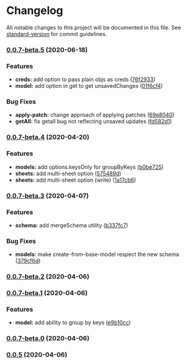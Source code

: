 # Changelog

All notable changes to this project will be documented in this file. See [standard-version](https://github.com/conventional-changelog/standard-version) for commit guidelines.

### [0.0.7-beta.5](https://github.com/odjhey/gsheeez/compare/v0.0.7-beta.4...v0.0.7-beta.5) (2020-06-18)


### Features

* **creds:** add option to pass plain objs as creds ([76f2933](https://github.com/odjhey/gsheeez/commit/76f2933d594b23dc484ca4177d48e8c27233e74f))
* **model:** add option in get to get unsavedChanges ([01f6cf4](https://github.com/odjhey/gsheeez/commit/01f6cf4837c21de1283e79c7d1317e8542664a4a))


### Bug Fixes

* **apply-patch:** change approach of applying patches ([69e8040](https://github.com/odjhey/gsheeez/commit/69e80404c3c0a1c91682c31fbd3b0cb56f833f44))
* **getAll:** fix  getall bug not reflecting unsaved updates ([fd582d1](https://github.com/odjhey/gsheeez/commit/fd582d1e1e76036439e62f89301881f74021c8fd))

### [0.0.7-beta.4](https://github.com/odjhey/gsheeez/compare/v0.0.7-beta.3...v0.0.7-beta.4) (2020-04-20)


### Features

* **models:** add options.keysOnly for groupByKeys ([b0be725](https://github.com/odjhey/gsheeez/commit/b0be725dc4254d9538206455ac636f669cf71eb4))
* **sheets:** add multi-sheet option ([575489d](https://github.com/odjhey/gsheeez/commit/575489d7ef2ae8efe5f681d9ee38ef7e4dd957ef))
* **sheets:** add multi-sheet option (write) ([1a17cb6](https://github.com/odjhey/gsheeez/commit/1a17cb60d84b9942bb2b4ff6b617fb3da65c7cff))

### [0.0.7-beta.3](https://github.com/odjhey/gsheeez/compare/v0.0.7-beta.2...v0.0.7-beta.3) (2020-04-07)


### Features

* **schema:** add mergeSchema utility ([b337fc7](https://github.com/odjhey/gsheeez/commit/b337fc768a72cfc2d06091a365c6421cc1201a5c))


### Bug Fixes

* **models:** make create-from-base-model respect the new schema ([379cf6d](https://github.com/odjhey/gsheeez/commit/379cf6dc649c03c782aa142238c4c135006e9736))

### [0.0.7-beta.2](https://github.com/odjhey/gsheeez/compare/v0.0.7-beta.1...v0.0.7-beta.2) (2020-04-06)

### [0.0.7-beta.1](https://github.com/odjhey/gsheeez/compare/v0.0.7-beta.0...v0.0.7-beta.1) (2020-04-06)


### Features

* **model:** add ability to group by keys ([e9b10cc](https://github.com/odjhey/gsheeez/commit/e9b10cc42bec57c1d04bce0c194d8f62d36afb4d))

### [0.0.7-beta.0](https://github.com/odjhey/gsheeez/compare/v0.0.5-d...v0.0.7-beta.0) (2020-04-06)

### [0.0.5](https://github.com/odjhey/gsheeez/compare/v0.0.5-d...v0.0.5) (2020-04-06)
